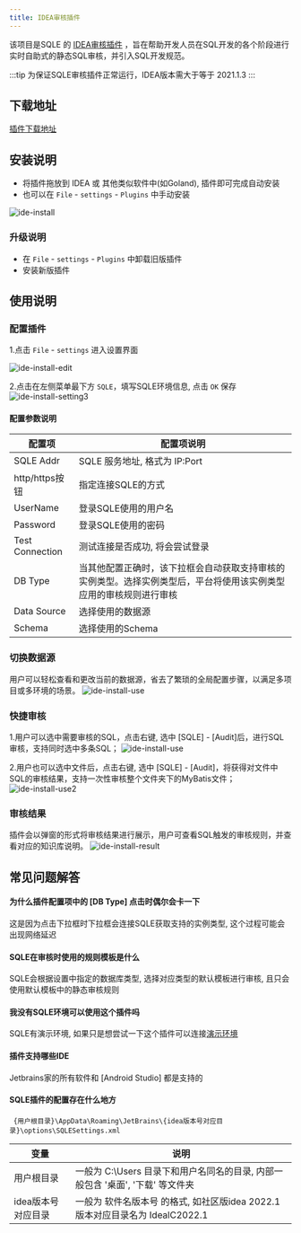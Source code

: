 ```yaml
---
title: IDEA审核插件
---
```


该项目是SQLE 的 [IDEA审核插件](https://github.com/actiontech/sqle-jetbrains-plugin)  ，旨在帮助开发人员在SQL开发的各个阶段进行实时自助式的静态SQL审核，并引入SQL开发规范。

:::tip
为保证SQLE审核插件正常运行，IDEA版本需大于等于 2021.1.3
:::

## 下载地址
[插件下载地址](https://github.com/actiontech/sqle-jetbrains-plugin/releases)

## 安装说明
* 将插件拖放到 IDEA 或 其他类似软件中(如Goland), 插件即可完成自动安装
* 也可以在 `File` - `settings` - `Plugins` 中手动安装

![ide-install](img/ide-install.png)

### 升级说明
* 在 `File` - `settings` - `Plugins` 中卸载旧版插件
* 安装新版插件

## 使用说明
### 配置插件
1.点击 `File` - `settings`  进入设置界面

![ide-install-edit](img/ide-install-edit.png)

2.点击在左侧菜单最下方 `SQLE`，填写SQLE环境信息, 点击 `OK` 保存
![ide-install-setting3](img/ide-install-setting3.png)

#### 配置参数说明

|配置项|配置项说明|
|---|---|
|SQLE Addr|SQLE 服务地址, 格式为 IP:Port|
|http/https按钮|指定连接SQLE的方式|
|UserName|登录SQLE使用的用户名|
|Password|登录SQLE使用的密码|
|Test Connection|测试连接是否成功, 将会尝试登录|
|DB Type|当其他配置正确时，该下拉框会自动获取支持审核的实例类型。选择实例类型后，平台将使用该实例类型应用的审核规则进行审核|
|Data Source|选择使用的数据源|
|Schema|选择使用的Schema|

### 切换数据源
用户可以轻松查看和更改当前的数据源，省去了繁琐的全局配置步骤，以满足多项目或多环境的场景。
![ide-install-use](img/ide-install-use.png)

### 快捷审核

1.用户可以选中需要审核的SQL，点击右键, 选中 [SQLE] - [Audit]后，进行SQL审核，支持同时选中多条SQL；
![ide-install-use](img/ide-install-use.png)

2.用户也可以选中文件后，点击右键, 选中 [SQLE] - [Audit]，将获得对文件中SQL的审核结果，支持一次性审核整个文件夹下的MyBatis文件；
![ide-install-use2](img/ide-install-use2.png)

### 审核结果
插件会以弹窗的形式将审核结果进行展示，用户可查看SQL触发的审核规则，并查看对应的知识库说明。
![ide-install-result](img/ide-install-result.png)

## 常见问题解答
#### 为什么插件配置项中的 [DB Type] 点击时偶尔会卡一下
这是因为点击下拉框时下拉框会连接SQLE获取支持的实例类型, 这个过程可能会出现网络延迟

#### SQLE在审核时使用的规则模板是什么
SQLE会根据设置中指定的数据库类型, 选择对应类型的默认模板进行审核, 且只会使用默认模板中的静态审核规则

#### 我没有SQLE环境可以使用这个插件吗
SQLE有演示环境, 如果只是想尝试一下这个插件可以连接[演示环境](/docs/online-demo.md)

#### 插件支持哪些IDE
Jetbrains家的所有软件和 [Android Studio] 都是支持的

#### SQLE插件的配置存在什么地方
```
 {用户根目录}\AppData\Roaming\JetBrains\{idea版本号对应目录}\options\SQLESettings.xml
```
|变量|说明|
|---|---|
|用户根目录|一般为 C:\Users 目录下和用户名同名的目录, 内部一般包含 '桌面', '下载' 等文件夹|
|idea版本号对应目录|一般为 软件名版本号 的格式, 如社区版idea 2022.1版本对应目录名为 IdealC2022.1|